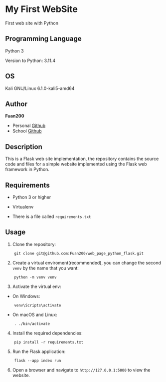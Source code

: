 # My First WebSite

First web site with Python 

## Programming Language

Python 3

Version to Python: 3.11.4

## OS

Kali GNU/Linux 6.1.0-kali5-amd64

## Author

**Fuan200** 
* Personal [Github](https://github.com/Fuan200/) 
* School [Github](https://github.com/JuanDiazuwu)

## Description

This is a Flask web site implementation, the repository contains the source code and files for a simple website implemented using the Flask web framework in Python. 

## Requirements

* Python 3 or higher

* Virtualenv

* There is a file called `requirements.txt`

## Usage

1. Clone the repository:

```
    git clone git@github.com:Fuan200/web_page_python_flask.git
```

2. Create a virtual enviroment(recommended), you can change the second `venv` by the name that you want:

```
    python -m venv venv
```

3. Activate the virtual env:

* On Windows:

```
    venv\Scripts\activate
```

* On macOS and Linux:

```
    . ./bin/activate
```

4. Install the required dependencies:

```
    pip install -r requirements.txt
```

5. Run the Flask application:

```
    flask --app index run 
```

6. Open a browser and navigate to `http://127.0.0.1:5000` to view the website.